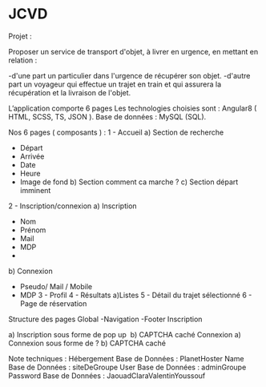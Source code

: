 ﻿# JCVD
Projet :


Proposer un service de transport d'objet, à livrer en urgence, en mettant en relation :

-d'une part un particulier dans l'urgence de récupérer son objet.
-d'autre part  un voyageur qui effectue un trajet en train et qui assurera la récupération et la livraison de l'objet.

L’application comporte 6 pages
Les technologies choisies sont : Angular8 ( HTML, SCSS, TS, JSON ).
Base de données : MySQL (SQL).

Nos 6 pages ( composants ) :
1 - Accueil 
a) Section de recherche 
- Départ
- Arrivée
- Date 
- Heure
- Image de fond
b) Section comment ca marche ?
c) Section départ imminent

2 - Inscription/connexion 
a) Inscription
- Nom 
- Prénom
- Mail
- MDP
- 
b) Connexion
- Pseudo/ Mail / Mobile
- MDP
3 - Profil
4 - Résultats 
a)Listes 
5 - Détail du trajet sélectionné 
6 - Page de réservation


Structure des pages
Global
	-Navigation
	-Footer
Inscription

a) Inscription sous forme de pop up 
b) CAPTCHA caché
Connexion
a) Connexion sous forme de ?
b) CAPTCHA caché



Note techniques :
Hébergement Base de Données : PlanetHoster
Name Base de Données : siteDeGroupe
User Base de Données : adminGroupe
Password Base de Données : JaouadClaraValentinYoussouf

